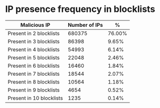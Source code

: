 # IP presence frequency in blocklists
| Malicious IP | Number of IPs | % |
|----|----|----|
| Present in 2 blocklists | 680375 | 76.00% |
| Present in 3 blocklists | 86398 | 9.65% |
| Present in 4 blocklists | 54993 | 6.14% |
| Present in 5 blocklists | 22048 | 2.46% |
| Present in 6 blocklists | 16460 | 1.84% |
| Present in 7 blocklists | 18544 | 2.07% |
| Present in 8 blocklists | 10564 | 1.18% |
| Present in 9 blocklists | 4654 | 0.52% |
| Present in 10 blocklists | 1235 | 0.14% |
